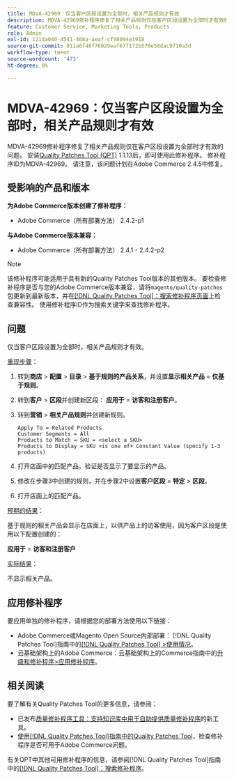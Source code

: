 ```yaml
---
title: MDVA-42969：仅当客户区段设置为全部时，相关产品规则才有效
description: MDVA-42969修补程序修复了相关产品规则仅在客户区段设置为全部时才有效的问题。 安装[Quality Patches Tool (QPT)](https://experienceleague.adobe.com/zh-hans/docs/commerce-operations/tools/quality-patches-tool/quality-patches-tool-to-self-serve-quality-patches) 1.1.13后，即可使用此修补程序。 修补程序ID为MDVA-42969。 请注意，该问题计划在Adobe Commerce 2.4.5中修复。
feature: Customer Service, Marketing Tools, Products
role: Admin
exl-id: 121da040-4541-468a-aeaf-cf98094e1918
source-git-commit: 011a6f46f76029eaf67f172b576e58dac9710a3d
workflow-type: tm+mt
source-wordcount: '473'
ht-degree: 0%

---
```


# MDVA-42969：仅当客户区段设置为全部时，相关产品规则才有效

MDVA-42969修补程序修复了相关产品规则仅在客户区段设置为全部时才有效的问题。 安装[Quality Patches Tool (QPT)](https://experienceleague.adobe.com/zh-hans/docs/commerce-operations/tools/quality-patches-tool/quality-patches-tool-to-self-serve-quality-patches) 1.1.13后，即可使用此修补程序。 修补程序ID为MDVA-42969。 请注意，该问题计划在Adobe Commerce 2.4.5中修复。

## 受影响的产品和版本

**为Adobe Commerce版本创建了修补程序：**

* Adobe Commerce（所有部署方法） 2.4.2-p1

**与Adobe Commerce版本兼容：**

* Adobe Commerce（所有部署方法） 2.4.1 - 2.4.2-p2

>[!NOTE]
>
>该修补程序可能适用于具有新的Quality Patches Tool版本的其他版本。 要检查修补程序是否与您的Adobe Commerce版本兼容，请将`magento/quality-patches`包更新到最新版本，并在[[!DNL Quality Patches Tool]：搜索修补程序页面](https://experienceleague.adobe.com/zh-hans/docs/commerce-operations/tools/quality-patches-tool/quality-patches-tool-to-self-serve-quality-patches)上检查兼容性。 使用修补程序ID作为搜索关键字来查找修补程序。

## 问题

仅当客户区段设置为全部时，相关产品规则才有效。

<u>重现步骤</u>：

1. 转到&#x200B;**商店** > **配置** > **目录** > **基于规则的产品关系**，并设置&#x200B;**显示相关产品** = **仅基于规则**。
1. 转到&#x200B;**客户** > **区段**&#x200B;并创建新区段： **应用于** = **访客和注册客户**。
1. 转到&#x200B;**营销** > **相关产品规则**&#x200B;并创建新规则。

   ```code block
   Apply To = Related Products
   Customer Segments = All
   Products to Match = SKU = <select a SKU>
   Products to Display = SKU +is one of+ Constant Value (specify 1-3 products)
   ```

1. 打开店面中的匹配产品，验证是否显示了要显示的产品。
1. 修改在步骤3中创建的规则，并在步骤2中设置&#x200B;**客户区段** = **特定** > **区段**。
1. 打开店面上的匹配产品。

<u>预期的结果</u>：

基于规则的相关产品会显示在店面上，以供产品上的访客使用，因为客户区段是使用以下配置创建的：

**应用于** = **访客和注册客户**

<u>实际结果</u>：

不显示相关产品。

## 应用修补程序

要应用单独的修补程序，请根据您的部署方法使用以下链接：

* Adobe Commerce或Magento Open Source内部部署： [!DNL Quality Patches Tool]指南中的[[!DNL Quality Patches Tool] >使用情况](/help/tools/quality-patches-tool/usage.md)。
* 云基础架构上的Adobe Commerce：云基础架构上的Commerce指南中的[升级和修补程序>应用修补程序](https://experienceleague.adobe.com/docs/commerce-cloud-service/user-guide/develop/upgrade/apply-patches.html?lang=zh-Hans)。

## 相关阅读

要了解有关Quality Patches Tool的更多信息，请参阅：

* 已发布[质量修补程序工具：支持知识库中用于自助提供质量修补程序](https://experienceleague.adobe.com/zh-hans/docs/commerce-operations/tools/quality-patches-tool/quality-patches-tool-to-self-serve-quality-patches)的新工具。
* [使用[!DNL Quality Patches Tool]指南中的Quality Patches Tool](/help/tools/quality-patches-tool/patches-available-in-qpt/check-patch-for-magento-issue-with-magento-quality-patches.md)，检查修补程序是否可用于Adobe Commerce问题。

有关QPT中其他可用修补程序的信息，请参阅[!DNL Quality Patches Tool]指南中的[[!DNL Quality Patches Tool]：搜索修补程序](https://experienceleague.adobe.com/tools/commerce-quality-patches/index.html?lang=zh-Hans)。
